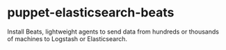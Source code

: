 # puppet-elasticsearch-beats
Install Beats, lightweight agents to send data from hundreds or thousands of machines to Logstash or Elasticsearch.
